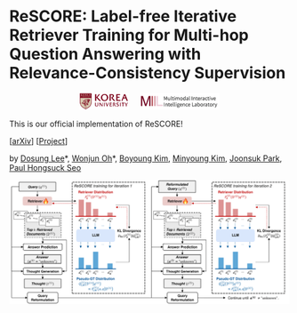 # ReSCORE: Label-free Iterative Retriever Training for Multi-hop Question Answering with Relevance-Consistency Supervision

<p align="center">
  <img src="assets/ku-logo.png" alt="korea" height="30"> &nbsp;&nbsp;&nbsp;
  <img src="assets/miil.png" alt="miil" height="30">
</p>

This is our official implementation of ReSCORE! 

[[arXiv](https://leeds1219.github.io/)] [[Project](https://leeds1219.github.io/)] <br>

by [Dosung Lee](https://leeds1219.github.io/)\*, [Wonjun Oh](https://github.com/owj0421)\*, [Boyoung Kim](https://github.com/bykimby), [Minyoung Kim](https://github.com/EuroMinyoung186), [Joonsuk Park](http://www.mathcs.richmond.edu/~jpark/), [Paul Hongsuck Seo](https://miil.korea.ac.kr/)

![Figure](assets/figure.png)
